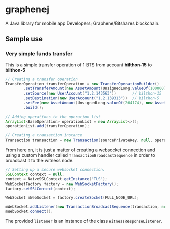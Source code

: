 # graphenej
A Java library for mobile app Developers; Graphene/Bitshares blockchain.

## Sample use

### Very simple funds transfer

This is a simple transfer operation of 1 BTS from account **bilthon-15** to **bilthon-5**
```java
// Creating a transfer operation
TransferOperation transferOperation = new TransferOperationBuilder()
        .setTransferAmount(new AssetAmount(UnsignedLong.valueOf(100000), new Asset("1.3.0")))
        .setSource(new UserAccount("1.2.143563"))       // bilthon-15
        .setDestination(new UserAccount("1.2.139313"))  // bilthon-5
        .setFee(new AssetAmount(UnsignedLong.valueOf(264174), new Asset("1.3.0")))
        .build();
        
// Adding operations to the operation list
ArrayList<BaseOperation> operationList = new ArrayList<>();
operationList.add(transferOperation);

// Creating a transaction instance
Transaction transaction = new Transaction(sourcePrivateKey, null, operationList);
```

From here on, it is just a matter of creating a websocket connection and using a custom handler called
```TransactionBroadcastSequence``` in order to broadcast it to the witness node.

```java
// Setting up a secure websocket connection.
SSLContext context = null;
context = NaiveSSLContext.getInstance("TLS");
WebSocketFactory factory = new WebSocketFactory();
factory.setSSLContext(context);

WebSocket mWebSocket = factory.createSocket(FULL_NODE_URL);

mWebSocket.addListener(new TransactionBroadcastSequence(transaction, new Asset("1.3.0"), listener));
mWebSocket.connect();
```

The provided ```listener``` is an instance of the class ```WitnessResponseListener```.
